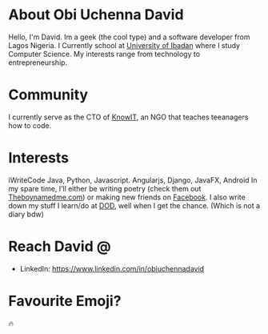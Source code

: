 # About Obi Uchenna David
Hello, I'm David. Im a geek (the cool type) and a software developer from Lagos Nigeria. I Currently school at [University of Ibadan](http://ui.edu.ng) where I study Computer Science.
My interests range from technology to entrepreneurship.

# Community
I currently serve as the CTO of [KnowIT](http://knowit.org.ng), an NGO that teaches teeanagers how to code.

# Interests
iWriteCode Java, Python, Javascript. Angularjs, Django, JavaFX, Android 
In my spare time, I’ll either be writing poetry (check them out [Theboynamedme.com](http://theboynamedme.com)) or making new friends on [Facebook](http://facebook.com/obiuchennadavid). I also write down my stuff I learn/do at [DOD](http://davidmadethis.com/dod), well when I get the chance. (Which is not a diary bdw)



# Reach David @
*  LinkedIn: https://www.linkedin.com/in/obiuchennadavid

# Favourite Emoji?
:fire:
